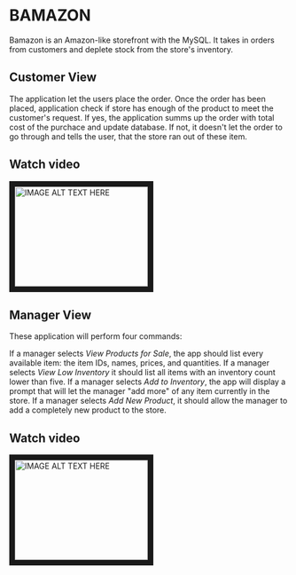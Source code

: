 # BAMAZON 
Bamazon is an Amazon-like storefront with the MySQL. It takes in orders from customers and deplete stock from the store's inventory. 

## Customer View
The application let the users place the order. Once the order has been placed, application check if store has enough of the product to meet the customer's request. If yes, the application summs up the order with total cost of the purchace and update database. If not, it doesn't let the order to go through and tells the user, that the store ran out of these item.

## Watch video

<a href="http://www.youtube.com/watch?feature=player_embedded&v=yZpMDV9pSOA
" target="_blank"><img src="http://img.youtube.com/vi/yZpMDV9pSOA/0.jpg" 
alt="IMAGE ALT TEXT HERE" width="240" height="180" border="10" /></a>

## Manager View
These application will perform four commands:

If a manager selects *View Products for Sale*, the app should list every available item: the item IDs, names, prices, and quantities.
If a manager selects *View Low Inventory* it should list all items with an inventory count lower than five.
If a manager selects *Add to Inventory*, the app will display a prompt that will let the manager "add more" of any item currently in the store.
If a manager selects *Add New Product*, it should allow the manager to add a completely new product to the store.

## Watch video

<a href="http://www.youtube.com/watch?feature=player_embedded&v=rloSJyangCo
" target="_blank"><img src="http://img.youtube.com/vi/rloSJyangCo/0.jpg" 
alt="IMAGE ALT TEXT HERE" width="240" height="180" border="10" /></a>
